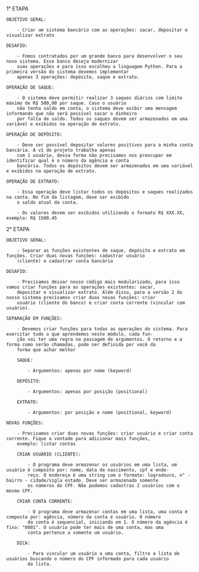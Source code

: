 1° ETAPA

    OBJETIVO GERAL:

        - Criar um sistema bancário com as operações: sacar, depositar e visualizar extrato

    DESAFIO:

        - Fomos contratados por um grande banco para desenvolver o seu novo sistema. Esse banco deseja modernizar
        suas operações e para isso escolheu a linguagem Python. Para a primeira versão do sistema devemos implementar 
        apenas 3 operações: depósito, saque e extrato.
        
    OPERAÇÃO DE SAQUE: 

        - O sistema deve permitir realizar 3 saques diários com limite máximo de R$ 500,00 por saque. Caso o usuário
        não tenha saldo em conta, o sistema deve exibir uma mensagem informando que não será possível sacar o dinheiro
        por falta de saldo. Todos os saques devem ser armazenados em uma variável e exibidos na operação de extrato.

    OPERAÇÃO DE DEPÓSITO:

        - Deve ser possível depositar valores positivos para a minha conta bancária. A v1 do projeto trabalha apenas
        com 1 usuário, dessa forma não precisamos nos preocupar em identificar qual é o número da agência e conta 
        bancária. Todos os depósitos devem ser armazenados em uma variável e exibidos na operação de extrato.

    OPERAÇÃO DE EXTRATO:

        - Essa operação deve listar todos os depósitos e saques realizados na conta. No fim da listagem, deve ser exibido
        o saldo atual da conta. 

        - Os valores devem ser exibidos utilizando o formato R$ XXX.XX, exemplo: R$ 1500.45

2° ETAPA 

    OBJETIVO GERAL:

        - Separar as funções existentes de saque, depósito e extrato em funções. Criar duas novas funções: cadastrar usuário
        (cliente) e cadastrar conta bancária

    DESAFIO:

        - Precisamos deixar nosso código mais modularizado, para isso vamos criar funções para as operações existentes: sacar,
        depositar e visualizar extrato. Além disso, para a versão 2 do nosso sistema precisamos criar duas novas funções: criar
        usuário (cliente do banco) e criar conta corrente (vincular com usuário).

    SEPARAÇÃO EM FUNÇÕES:

        - Devemos criar funções para todas as operações do sistema. Para exercitar tudo o que aprendemos neste módulo, cada fun-
        ção vai ter uma regra na passagem de argumentos. O retorno e a forma como serão chamadas, pode ser definida por você da
        forma que achar melhor

        SAQUE:

            - Argumentos: apenas por nome (keyword)

        DEPÓSITO:

            - Argumentos: apenas por posição (positional)
        
        EXTRATO:

            - Argumentos: por posição e nome (positional, keyword)

    NOVAS FUNÇÕES:

        - Precisamos criar duas novas funções: criar usuário e criar conta corrente. Fique a vontade para adicionar mais funções, 
        exemplo: listar contas

        CRIAR USUÁRIO (CLIENTE):
            
            - O programa deve armazenar os usuários em uma lista, um usuário é composto por: nome, data de nascimento, cpf e ende-
            reço. O endereço é uma string com o formato: logradouro, n° - bairro - cidade/sigla estado. Deve ser armazenado somente
            os números do CPF. Não podemos cadastras 2 usuários com o mesmo CPF.

        CRIAR CONTA CORRENTE:

            - O programa deve armazenar contas em uma lista, uma conta é composta por: agência, número da conta e usuário. O número
            da conta é sequencial, iniciando em 1. O número da agência é fixo: "0001". O usuário pode ter mais de uma conta, mas uma
            conta pertence a somente um usuário.

        DICA: 

            - Para vincular um usuário a uma conta, filtre a lista de usuários buscando o número do CPF informado para cada usuário
            da lista.